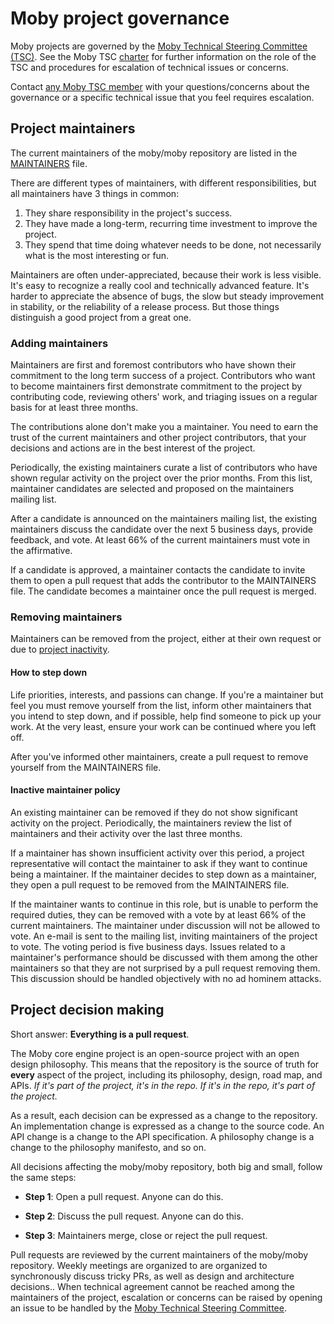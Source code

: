 # Moby project governance

Moby projects are governed by the [Moby Technical Steering Committee (TSC)](https://github.com/moby/tsc).
See the Moby TSC [charter](https://github.com/moby/tsc/blob/master/README.md) for
further information on the role of the TSC and procedures for escalation
of technical issues or concerns.

Contact [any Moby TSC member](https://github.com/moby/tsc/blob/master/MEMBERS.md) with your questions/concerns about the governance or a specific technical 
issue that you feel requires escalation.

## Project maintainers

The current maintainers of the moby/moby repository are listed in the
[MAINTAINERS](/MAINTAINERS) file.

There are different types of maintainers, with different responsibilities, but
all maintainers have 3 things in common:

 1. They share responsibility in the project's success.
 2. They have made a long-term, recurring time investment to improve the project.
 3. They spend that time doing whatever needs to be done, not necessarily what is the most interesting or fun.

Maintainers are often under-appreciated, because their work is less visible.
It's easy to recognize a really cool and technically advanced feature. It's harder
to appreciate the absence of bugs, the slow but steady improvement in stability,
or the reliability of a release process. But those things distinguish a good
project from a great one.

### Adding maintainers

Maintainers are first and foremost contributors who have shown their
commitment to the long term success of a project. Contributors who want to
become maintainers first demonstrate commitment to the project by contributing
code, reviewing others' work, and triaging issues on a regular basis for at
least three months.

The contributions alone don't make you a maintainer. You need to earn the
trust of the current maintainers and other project contributors, that your
decisions and actions are in the best interest of the project.

Periodically, the existing maintainers curate a list of contributors who have
shown regular activity on the project over the prior months. From this
list, maintainer candidates are selected and proposed on the maintainers
mailing list.

After a candidate is announced on the maintainers mailing list, the
existing maintainers discuss the candidate over the next 5 business days,
provide feedback, and vote. At least 66% of the current maintainers must
vote in the affirmative.

If a candidate is approved, a maintainer contacts the candidate to
invite them to open a pull request that adds the contributor to
the MAINTAINERS file. The candidate becomes a maintainer once the pull
request is merged.

### Removing maintainers

Maintainers can be removed from the project, either at their own request
or due to [project inactivity](#inactive-maintainer-policy).

#### How to step down

Life priorities, interests, and passions can change. If you're a maintainer but
feel you must remove yourself from the list, inform other maintainers that you
intend to step down, and if possible, help find someone to pick up your work.
At the very least, ensure your work can be continued where you left off.

After you've informed other maintainers, create a pull request to remove
yourself from the MAINTAINERS file.

#### Inactive maintainer policy

An existing maintainer can be removed if they do not show significant activity
on the project. Periodically, the maintainers review the list of maintainers
and their activity over the last three months.

If a maintainer has shown insufficient activity over this period, a project
representative will contact the maintainer to ask if they want to continue
being a maintainer. If the maintainer decides to step down as a maintainer,
they open a pull request to be removed from the MAINTAINERS file.

If the maintainer wants to continue in this role, but is unable to perform the
required duties, they can be removed with a vote by at least 66% of the current
maintainers. The maintainer under discussion will not be allowed to vote. An
e-mail is sent to the mailing list, inviting maintainers of the project to
vote. The voting period is five business days. Issues related to a maintainer's
performance should be discussed with them among the other maintainers so that
they are not surprised by a pull request removing them. This discussion should
be handled objectively with no ad hominem attacks.

## Project decision making

Short answer: **Everything is a pull request**.

The Moby core engine project is an open-source project with an open design
philosophy. This means that the repository is the source of truth for **every**
aspect of the project, including its philosophy, design, road map, and APIs.
*If it's part of the project, it's in the repo. If it's in the repo, it's part
of the project.*

As a result, each decision can be expressed as a change to the repository. An
implementation change is expressed as a change to the source code. An API
change is a change to the API specification. A philosophy change is a change
to the philosophy manifesto, and so on.

All decisions affecting the moby/moby repository, both big and small, follow
the same steps:

 * **Step 1**: Open a pull request. Anyone can do this.

 * **Step 2**: Discuss the pull request. Anyone can do this.

 * **Step 3**: Maintainers merge, close or reject the pull request.

Pull requests are reviewed by the current maintainers of the moby/moby
repository. Weekly meetings are organized to are organized to synchronously
discuss tricky PRs, as well as design and architecture decisions.. When
technical agreement cannot be reached among the maintainers of the project,
escalation or concerns can be raised by opening an issue to be handled
by the [Moby Technical Steering Committee](https://github.com/moby/tsc).
